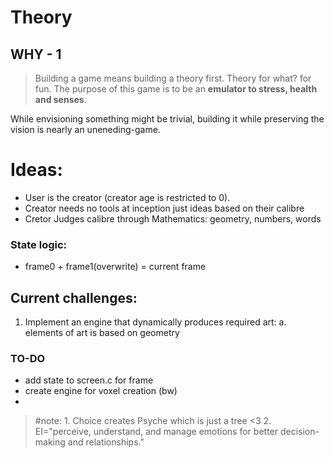 # Theory
## WHY - 1
> Building a game means building a theory first. Theory for what? for fun. The purpose of this game is to be an **emulator to stress, health and senses**.

While envisioning something might be trivial, building it while preserving the vision is nearly an uneneding-game.

# Ideas:
- User is the creator (creator age is restricted to 0).
- Creator needs no tools at inception just ideas based on their calibre
- Cretor Judges calibre through Mathematics: geometry, numbers, words

### State logic:
* frame0 + frame1(overwrite) = current frame

## Current challenges: 
1. Implement an engine that dynamically produces required art:
   a. elements of art is based on geometry

### TO-DO
- add state to screen.c for frame
- create engine for voxel creation (bw)
- 
> #note: 
    1. Choice creates Psyche which is just a tree <3
    2. EI="perceive, understand, and manage emotions for better decision-making and relationships." 